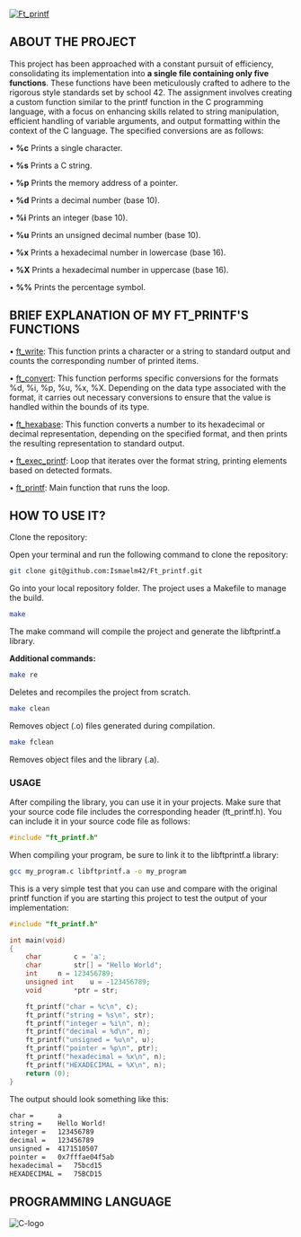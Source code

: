 [<img alt="Ft_printf" src="https://img.shields.io/badge/FT_PRINTF-42-blue">](https://github.com/Ismaelm42/Ft_printf)

## ABOUT THE PROJECT

This project has been approached with a constant pursuit of efficiency, consolidating its implementation into **a single file containing only five functions**. These functions have been meticulously crafted to adhere to the rigorous style standards set by school 42.
The assignment involves creating a custom function similar to the printf function in the C programming language, with a focus on enhancing skills related to string manipulation, efficient handling of variable arguments, and output formatting within the context of the C language.
The specified conversions are as follows:

• **%c** Prints a single character.

• **%s** Prints a C string.

• **%p** Prints the memory address of a pointer.

• **%d** Prints a decimal number (base 10).

• **%i** Prints an integer (base 10).

• **%u** Prints an unsigned decimal number (base 10).

• **%x** Prints a hexadecimal number in lowercase (base 16).

• **%X** Prints a hexadecimal number in uppercase (base 16).

• **%%** Prints the percentage symbol.

## BRIEF EXPLANATION OF MY FT_PRINTF'S FUNCTIONS

• [ft_write](https://github.com/Ismaelm42/Ft_printf/blob/main/ft_printf/ft_printf.c#L4): This function prints a character or a string to standard output and counts the corresponding number of printed items.

• [ft_convert](https://github.com/Ismaelm42/Ft_printf/blob/main/ft_printf/ft_printf.c#L28): This function performs specific conversions for the formats %d, %i, %p, %u, %x, %X. Depending on the data type associated with the format, it carries out necessary conversions to ensure that the value is handled within the bounds of its type.

• [ft_hexabase](https://github.com/Ismaelm42/Ft_printf/blob/main/ft_printf/ft_printf.c#L57): This function converts a number to its hexadecimal or decimal representation, depending on the specified format, and then prints the resulting representation to standard output.

• [ft_exec_printf](https://github.com/Ismaelm42/Ft_printf/blob/main/ft_printf/ft_printf.c#L80): Loop that iterates over the format string, printing elements based on detected formats.

• [ft_printf](https://github.com/Ismaelm42/Ft_printf/blob/main/ft_printf/ft_printf.c#L103): Main function that runs the loop.

## HOW TO USE IT?

Clone the repository:

Open your terminal and run the following command to clone the repository:

```sh
git clone git@github.com:Ismaelm42/Ft_printf.git
```

Go into your local repository folder. The project uses a Makefile to manage the build.

```sh
make
```

The make command will compile the project and generate the libftprintf.a library.

**Additional commands:**

```sh
make re
```

Deletes and recompiles the project from scratch.

```sh
make clean
```

Removes object (.o) files generated during compilation.

```sh
make fclean
```

Removes object files and the library (.a).

### USAGE

After compiling the library, you can use it in your projects. Make sure that your source code file includes the corresponding header (ft_printf.h). You can include it in your source code file as follows:

```c
#include "ft_printf.h"
```

When compiling your program, be sure to link it to the libftprintf.a library:

```sh
gcc my_program.c libftprintf.a -o my_program
```

This is a very simple test that you can use and compare with the original printf function if you are starting this project to test the output of your implementation:

```c
#include "ft_printf.h"

int	main(void)
{
	char		c = 'a';
	char		str[] = "Hello World";
	int		n = 123456789;
	unsigned int	u = -123456789;
	void		*ptr = str;

	ft_printf("char = %c\n", c);
	ft_printf("string = %s\n", str);
	ft_printf("integer = %i\n", n);
	ft_printf("decimal = %d\n", n);
	ft_printf("unsigned = %u\n", u);
	ft_printf("pointer = %p\n", ptr);
	ft_printf("hexadecimal = %x\n", n);
	ft_printf("HEXADECIMAL = %X\n", n);
	return (0);
}
```

The output should look something like this:

```sh
char = 		a
string = 	Hello World!
integer = 	123456789
decimal = 	123456789
unsigned = 	4171510507
pointer	= 	0x7fffae04f5ab
hexadecimal = 	75bcd15
HEXADECIMAL =	75BCD15
```

## PROGRAMMING LANGUAGE

<img alt="C-logo" src="https://img.shields.io/badge/C-cdcdcd?style=for-the-badge&logo=Cplusplus&logoColor=2979ff">
